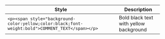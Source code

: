 |Style|Description|
|---|---|
|```<p><span style="background-color:yellow;color:black;font-weight:bold">COMMENT_TEXT</span></p>```|Bold black text with yellow background|

